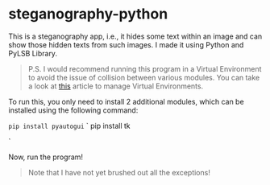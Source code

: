 # steganography-python
This is a steganography app, i.e., it hides some text within an image and can show those hidden texts from such images. I made it using Python and PyLSB Library.

> P.S. I would recommend running this program in a Virtual Environment to avoid the issue of collision between various modules. You can take a look at [this](https://www.geeksforgeeks.org/python-virtual-environment/) article to manage Virtual Environments. 


To run this, you only need to install 2 additional modules, which can be installed using the following command:

`
pip install pyautogui
`
`
pip install tk

`


Now, run the program!

> Note that I have not yet brushed out all the exceptions!